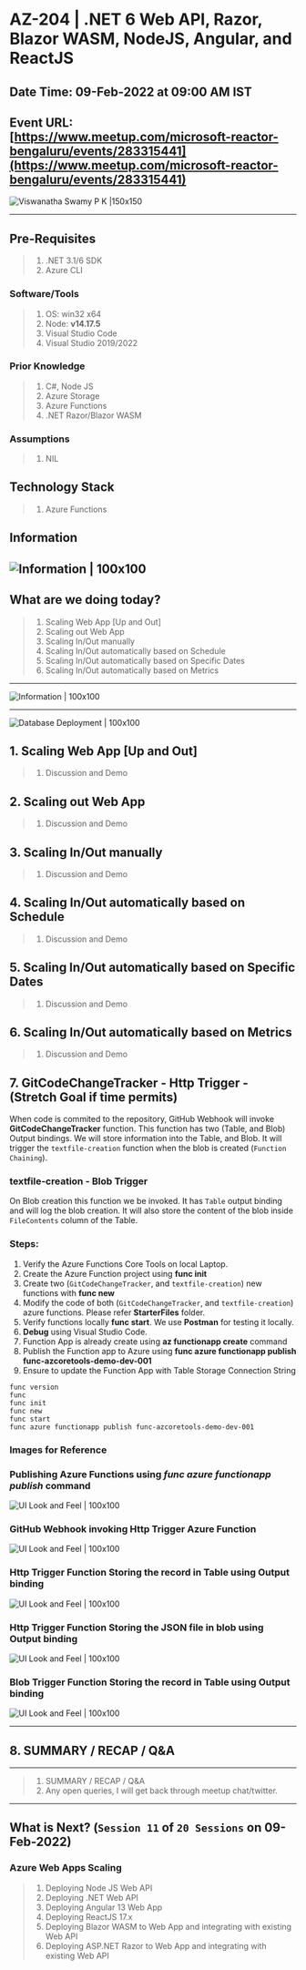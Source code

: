 # AZ-204 | .NET 6 Web API, Razor, Blazor WASM, NodeJS, Angular, and ReactJS

## Date Time: 09-Feb-2022 at 09:00 AM IST

## Event URL: [https://www.meetup.com/microsoft-reactor-bengaluru/events/283315441](https://www.meetup.com/microsoft-reactor-bengaluru/events/283315441)

![Viswanatha Swamy P K |150x150](./Documentation/Images/ViswanathaSwamyPK.PNG)

---

## Pre-Requisites

> 1. .NET 3.1/6 SDK
> 1. Azure CLI

### Software/Tools

> 1. OS: win32 x64
> 1. Node: **v14.17.5**
> 1. Visual Studio Code
> 1. Visual Studio 2019/2022

### Prior Knowledge

> 1. C#, Node JS
> 1. Azure Storage
> 1. Azure Functions
> 1. .NET Razor/Blazor WASM

### Assumptions

> 1. NIL

## Technology Stack

> 1. Azure Functions

## Information

## ![Information | 100x100](./Documentation/Images/Information.PNG)

## What are we doing today?

> 1. Scaling Web App [Up and Out]
> 1. Scaling out Web App
> 1. Scaling In/Out manually
> 1. Scaling In/Out automatically based on Schedule
> 1. Scaling In/Out automatically based on Specific Dates
> 1. Scaling In/Out automatically based on Metrics

---

![Information | 100x100](./Documentation/Images/SeatBelt.PNG)

---

![Database Deployment | 100x100](./Documentation/Images/1DatabaseDeployment.PNG)

## 1. Scaling Web App [Up and Out]

> 1. Discussion and Demo

## 2. Scaling out Web App

> 1. Discussion and Demo

## 3. Scaling In/Out manually

> 1. Discussion and Demo


## 4. Scaling In/Out automatically based on Schedule

> 1. Discussion and Demo

## 5. Scaling In/Out automatically based on Specific Dates

> 1. Discussion and Demo

## 6. Scaling In/Out automatically based on Metrics

> 1. Discussion and Demo

## 7. GitCodeChangeTracker - Http Trigger - (**Stretch Goal** if time permits)

When code is commited to the repository, GitHub Webhook will invoke **GitCodeChangeTracker** function. This function has two (Table, and Blob) Output  bindings. We will store information into the Table, and Blob. It will trigger the `textfile-creation` function when the blob is created (`Function Chaining`).

### textfile-creation - Blob Trigger
On Blob creation this function we be invoked. It has `Table` output binding and will log the blob creation. It will also store the content of the blob inside `FileContents` column of the Table.

### Steps:

1. Verify the Azure Functions Core Tools on local Laptop.
1. Create the Azure Function project using **func init**
1. Create two (`GitCodeChangeTracker`, and `textfile-creation`) new functions with **func new**
1. Modify the code of both (`GitCodeChangeTracker`, and `textfile-creation`) azure functions. Please refer **StarterFiles** folder.
1. Verify functions locally **func start**. We use **Postman** for testing it locally.
1. **Debug** using Visual Studio Code.
1. Function App is already create using **az functionapp create** command
1. Publish the Function app to Azure using **func azure functionapp publish func-azcoretools-demo-dev-001**
1. Ensure to update the Function App with Table Storage Connection String

```
func version
func
func init
func new
func start
func azure functionapp publish func-azcoretools-demo-dev-001
```

### Images for Reference

### Publishing Azure Functions using _func azure functionapp publish_ command

![UI Look and Feel | 100x100](./Documentation/Images/Github-Func-WebHook-Img1.PNG)

### GitHub Webhook invoking Http Trigger Azure Function

![UI Look and Feel | 100x100](./Documentation/Images/Github-Func-WebHook-Img2.PNG)

### Http Trigger Function Storing the record in Table using Output binding

![UI Look and Feel | 100x100](./Documentation/Images/Github-Func-WebHook-Img3.PNG)

### Http Trigger Function Storing the JSON file in blob using Output binding

![UI Look and Feel | 100x100](./Documentation/Images/Github-Func-WebHook-Img4.PNG)

### Blob Trigger Function Storing the record in Table using Output binding

![UI Look and Feel | 100x100](./Documentation/Images/Github-Func-WebHook-Img5.PNG)

---

## 8. SUMMARY / RECAP / Q&A

---

> 1. SUMMARY / RECAP / Q&A
> 2. Any open queries, I will get back through meetup chat/twitter.

---

## What is Next? (`Session 11` of `20 Sessions` on 09-Feb-2022)

### Azure Web Apps Scaling

> 1. Deploying Node JS Web API
> 1. Deploying .NET Web API
> 1. Deploying Angular 13 Web App
> 1. Deploying ReactJS 17.x
> 1. Deploying Blazor WASM to Web App and integrating with existing Web API
> 1. Deploying ASP.NET Razor to Web App and integrating with existing Web API


